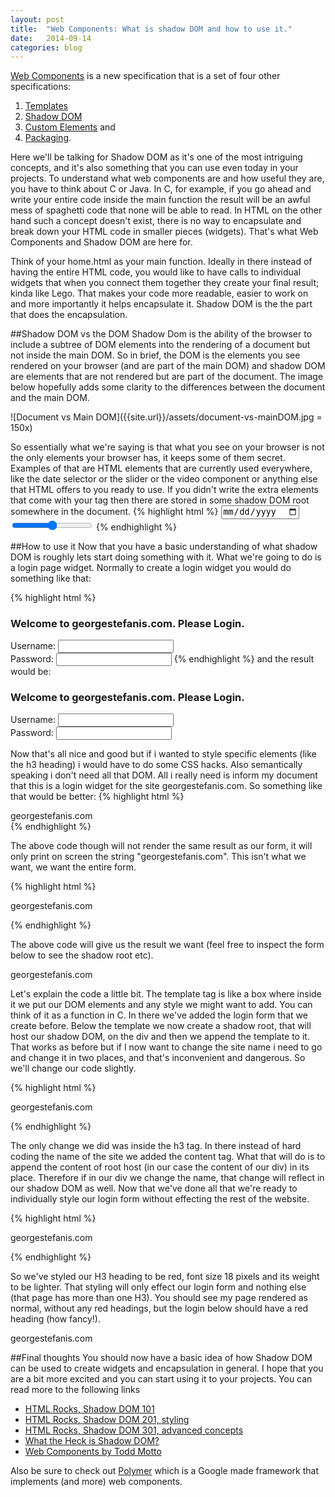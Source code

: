 ```yaml
---
layout: post
title:  "Web Components: What is shadow DOM and how to use it."
date:   2014-09-14
categories: blog
---
```


[Web Components](http://www.w3.org/TR/components-intro/) is a new specification that is a set of four other specifications: 

1. [Templates](https://dvcs.w3.org/hg/webcomponents/raw-file/tip/spec/templates/index.html)
2. [Shadow DOM](http://www.w3.org/TR/shadow-dom/)
3. [Custom Elements](http://w3c.github.io/webcomponents/spec/custom/) and
4. [Packaging](http://w3c.github.io/webcomponents/explainer/).

Here we'll be talking for Shadow DOM as it's one of the most intriguing concepts, and it's also something that you can use even today in your projects. To understand what web components are and how useful they are, you have to think about C or Java. In C, for example, if you go ahead and write your entire code inside the main function the result will be an awful mess of spaghetti code that none will be able to read. In HTML on the other hand such a concept doesn't exist, there is no way to encapsulate and break down your HTML code in smaller pieces (widgets). That's what Web Components and Shadow DOM are here for.

Think of your home.html as your main function. Ideally in there instead of having the entire HTML code, you would like to have calls to individual widgets that when you connect them together they create your final result; kinda like Lego. That makes your code more readable, easier to work on and more importantly it helps encapsulate it. Shadow DOM is the the part that does the encapsulation.

##Shadow DOM vs the DOM
Shadow Dom is the ability of the browser to include a subtree of DOM elements into the rendering of a document but not inside the main DOM. So in brief, the DOM is the elements you see rendered on your browser (and are part of the main DOM) and shadow DOM are elements that are not rendered but are part of the document. The image below hopefully adds some clarity to the differences between the document and the main DOM.

![Document vs Main DOM]({{site.url}}/assets/document-vs-mainDOM.jpg = 150x)

So essentially what we're saying is that what you see on your browser is not the only elements your browser has, it keeps some of them secret. Examples of that are HTML elements that are currently used everywhere, like the date selector or the slider or the video component or anything else that HTML offers to you ready to use. If you didn't write the extra elements that come with your tag then there are stored in some shadow DOM root somewhere in the document.
{% highlight html %}
<input type="date" id="someDate">
<input type="range" id="someRange">
{% endhighlight %}
<break>

##How to use it
Now that you have a basic understanding of what shadow DOM is roughly lets start doing something with it. What we're going to do is a login page widget. Normally to create a login widget you would do something like that:

{% highlight html %}
<h3>Welcome to georgestefanis.com. Please Login.</h3>
<label for="username">Username:</label>
<input type="text" id="username">
<br>
<label for="password">Password:</label>
<input type="password" id="password">
{% endhighlight %}
and the result would be: <br>
<h3>Welcome to georgestefanis.com. Please Login.</h3>
<label for="username">Username:</label>
<input type="text" id="username">
<br>
<label for="password">Password:</label>
<input type="password" id="password"><br>

Now that's all nice and good but if i wanted to style specific elements (like the h3 heading) i would have to do some CSS hacks. Also semantically speaking i don't need all that DOM. All i really need is inform my document that this is a login widget for the site georgestefanis.com. So something like that would be better:
{% highlight html %}
<div id="loginForm">georgestefanis.com</div>
{% endhighlight %}

The above code though will not render the same result as our form, it will only print on screen the string "georgestefanis.com". This isn't what we want, we want the entire form.

{% highlight html %}
<div id="loginForm">georgestefanis.com</div>

<template id="loginFormTemplate">
	<h3>Welcome to georgestefanis.com. Please Login.</h3>
	<label for="username">Username:</label>
	<input type="text" id="username">
	<br>
	<label for="password">Password:</label>
	<input type="password" id="password">
</template>

<script>
	var shadow = document.querySelector('#loginForm').createShadowRoot();
	var template = document.querySelector('#loginFormTemplate');
	var clone = document.importNode(template.content, true);
	shadow.appendChild(clone);
</script>
{% endhighlight %}

The above code will give us the result we want (feel free to inspect the form below to see the shadow root etc).
<div id="myloginForm">georgestefanis.com</div>

<template id="myloginFormTemplate">
	<h3>Welcome to georgestefanis.com. Please Login.</h3>
	<label for="username">Username:</label>
	<input type="text" id="username">
	<br>
	<label for="password">Password:</label>
	<input type="password" id="password">
</template>

<script>
	var shadow = document.querySelector('#myloginForm').createShadowRoot();
	var template = document.querySelector('#myloginFormTemplate');
	var clone = document.importNode(template.content, true);
	shadow.appendChild(clone);
</script>

Let's explain the code a little bit. The template tag is like a box where inside it we put our DOM elements and any style we might want to add. You can think of it as a function in C. In there we've added the login form that we create before. Below the template we now create a shadow root, that will host our shadow DOM, on the div and then we append the template to it. That works as before but if I now want to change the site name i need to go and change it in two places, and that's inconvenient and dangerous. So we'll change our code slightly.

{% highlight html %}
<div id="loginForm">georgestefanis.com</div>

<template id="loginFormTemplate">
	<h3>Welcome to <content></content>. Please Login.</h3>
	<label for="username">Username:</label>
	<input type="text" id="username">
	<br>
	<label for="password">Password:</label>
	<input type="password" id="password">
</template>

<script>
	var shadow = document.querySelector('#loginForm').createShadowRoot();
	var template = document.querySelector('#loginFormTemplate');
	var clone = document.importNode(template.content, true);
	shadow.appendChild(clone);
</script>
{% endhighlight %}

The only change we did was inside the h3 tag. In there instead of hard coding the name of the site we added the content tag. What that will do is to append the content of root host (in our case the content of our div) in its place. Therefore if in our div we change the name, that change will reflect in our shadow DOM as well. Now that we've done all that we're ready to individually style our login form without effecting the rest of the website.

{% highlight html %}
<div id="loginForm">georgestefanis.com</div>

<template id="loginFormTemplate">
	<style>
		h3 {
			font-size: 18px;
			font-weight: lighter;
			color: red;
		}
	</style>

	<h3>Welcome to <content></content>. Please Login.</h3>
	<label for="username">Username:</label>
	<input type="text" id="username">
	<br>
	<label for="password">Password:</label>
	<input type="password" id="password">
</template>

<script>
	var shadow = document.querySelector('#loginForm').createShadowRoot();
	var template = document.querySelector('#loginFormTemplate');
	var clone = document.importNode(template.content, true);
	shadow.appendChild(clone);
</script>
{% endhighlight %}

So we've styled our H3 heading to be red, font size 18 pixels and its weight to be lighter. That styling will only effect our login form and nothing else (that page has more than one H3). You should see my page rendered as normal, without any red headings, but the login below should have a red heading (how fancy!).

<div id="loginForm">georgestefanis.com</div>

<template id="loginFormTemplate">
	<h3>Welcome to <content></content>. Please Login.</h3>
	<label for="username">Username:</label>
	<input type="text" id="username">
	<br>
	<label for="password">Password:</label>
	<input type="password" id="password">
</template>

<script>
	var shadow = document.querySelector('#loginForm').createShadowRoot();
	var template = document.querySelector('#loginFormTemplate');
	shadow.innerHTML = '<style>' +
		'h3 {' +
			'font-size: 18px;'+
			'font-weight: lighter;'+
			'color: red;' +
		'} </style>';
	var clone = document.importNode(template.content, true);
	shadow.appendChild(clone);
</script>

##Final thoughts
You should now have a basic idea of how Shadow DOM can be used to create widgets and encapsulation in general. I hope that you are a bit more excited and you can start using it to your projects. You can read more to the following links

* [HTML Rocks, Shadow DOM 101](http://www.html5rocks.com/en/tutorials/webcomponents/shadowdom/)
* [HTML Rocks, Shadow DOM 201, styling](http://www.html5rocks.com/en/tutorials/webcomponents/shadowdom-201/)
* [HTML Rocks, Shadow DOM 301, advanced concepts](http://www.html5rocks.com/en/tutorials/webcomponents/shadowdom-301/)
* [What the Heck is Shadow DOM?](http://glazkov.com/2011/01/14/what-the-heck-is-shadow-dom/)
* [Web Components by Todd Motto](http://toddmotto.com/web-components-concepts-shadow-dom-imports-templates-custom-elements/)

Also be sure to check out [Polymer](http://www.polymer-project.org/) which is a Google made framework that implements (and more) web components.